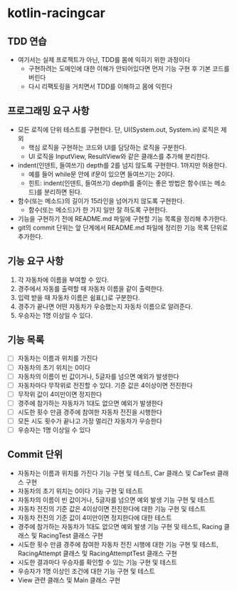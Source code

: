 # kotlin-racingcar
## TDD 연습
- 여기서는 실제 프로젝트가 아닌, TDD를 몸에 익히기 위한 과정이다
  - 구현하려는 도메인에 대한 이해가 안되어있다면 먼저 기능 구현 후 기본 코드를 버린다
  - 다시 리팩토링을 거치면서 TDD를 이해하고 몸에 익힌다

## 프로그래밍 요구 사항
- 모든 로직에 단위 테스트를 구현한다. 단, UI(System.out, System.in) 로직은 제외
  - 핵심 로직을 구현하는 코드와 UI를 담당하는 로직을 구분한다.
  - UI 로직을 InputView, ResultView와 같은 클래스를 추가해 분리한다.
- indent(인덴트, 들여쓰기) depth를 2를 넘지 않도록 구현한다. 1까지만 허용한다.
  - 예를 들어 while문 안에 if문이 있으면 들여쓰기는 2이다.
  - 힌트: indent(인덴트, 들여쓰기) depth를 줄이는 좋은 방법은 함수(또는 메소드)를 분리하면 된다.
- 함수(또는 메소드)의 길이가 15라인을 넘어가지 않도록 구현한다.
  - 함수(또는 메소드)가 한 가지 일만 잘 하도록 구현한다.
- 기능을 구현하기 전에 README.md 파일에 구현할 기능 목록을 정리해 추가한다.
- git의 commit 단위는 앞 단계에서 README.md 파일에 정리한 기능 목록 단위로 추가한다.

## 기능 요구 사항
1. 각 자동차에 이름을 부여할 수 있다.
2. 경주에서 자동를 출력할 때 자동차 이름을 같이 출력한다.
3. 입력 받을 때 자동차 이름은 쉼표(,)로 구분한다.
4. 경주가 끝나면 어떤 자동차가 우승했는지 자동차 이름으로 알려준다.
5. 우승자는 1명 이상일 수 있다.

## 기능 목록
- [ ] 자동차는 이름과 위치를 가진다
- [ ] 자동차의 초기 위치는 0이다
- [ ] 자동차의 이름이 빈 값이거나, 5글자를 넘으면 예외가 발생한다
- [ ] 자동차마다 무작위로 전진할 수 있다. 기준 값은 4이상이면 전진한다
- [ ] 무작위 값이 4미만이면 정지한다
- [ ] 경주에 참가하는 자동차가 1대도 없으면 예외가 발생한다
- [ ] 시도한 횟수 만큼 경주에 참여한 자동차 전진을 시행한다
- [ ] 모든 시도 횟수가 끝나고 가장 멀리간 자동차가 우승한다
- [ ] 우승자는 1명 이상일 수 있다

## Commit 단위
- 자동차는 이름과 위치를 가진다 기능 구현 및 테스트, Car 클래스 및 CarTest 클래스 구현
- 자동차의 초기 위치는 0이다 기능 구현 및 테스트
- 자동차의 이름이 빈 값이거나, 5글자를 넘으면 예외 발생 기능 구현 및 테스트
- 자동차 전진의 기준 값은 4이상이면 전진한다에 대한 기능 구현 및 테스트
- 자동차 전진의 기준 값이 4미만이면 정지한다에 대한 테스트
- 경주에 참가하는 자동차가 1대도 없으면 예외 발생 기능 구현 및 테스트, Racing 클래스 및 RacingTest 클래스 구현
- 시도한 횟수 만큼 경주에 참여한 자동차 전진 시행에 대한 기능 구현 및 테스트, RacingAttempt 클래스 및 RacingAttemptTest 클래스 구현
- 시도한 결과마다 우승자를 확인할 수 있는 기능 구현 및 테스트
- 우승자가 1명 이상인 조건에 대한 기능 구현 및 테스트
- View 관련 클래스 및 Main 클래스 구현
